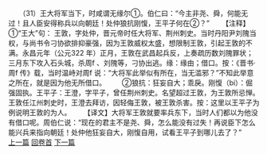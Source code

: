 　　（31）王大将军当下，时咸谓无缘尔①。伯仁曰：“今主非尧、舜，何能无过！且人臣安得称兵以向朝廷！处仲狼抗刚愎，王平子何在②？”
　　【注释】①“王大”句： 王敦，字处仲，晋元帝时任大将军、荆州刺史。当时丹阳尹刘隗当权，与尚书令刁协欲排抑豪强，因为王敦威权太盛，想限制王敦，引起王敦的不满。永昌元年（公元322 年）正月，王敦在武昌起兵反，上奏疏历数刘隗罪状；三月东下攻入石头城，杀周f 、刘隗等，刁协出逃。缘：缘由；借口。按：《晋书·周f 传》载，当时温峙对周f 说：“大将军此举似有所在，当无滥邪？”不知此举意之所在，就是因为他无所借口。
　　②狼抗：狂妄自大；乖戾。刚愎（bi）：倔强固执。王平子：王澄，字平子，曾任荆州刺史。名望超过王敦，为王敦所忌惮。王敦任江州刺史时，王澄去拜访，因轻侮王敦，被王敦杀害。按：这里以王平子为例说明王敦的为人。
　　【译文】大将军王敦就要率兵东下，当时人们都以为他没有借口呢。周伯仁说：“现在的君主不是尧、舜，怎么能没有过失！再说臣下怎么能兴兵来指向朝廷！处仲他狂妄自大，刚愎自用，试看王平子到哪儿去了？”
<br>[上一篇](05_30) [回卷首](05_00) [下一篇](05_32)
